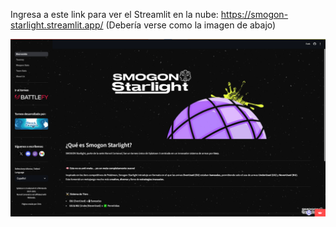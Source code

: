 Ingresa a este link para ver el Streamlit en la nube: https://smogon-starlight.streamlit.app/ (Debería verse como la imagen de abajo)

![Cloud Interface](https://github.com/cperezfl/smogon-starlight/blob/main/images/Github-Images/cloud-interface.png?raw=true)
